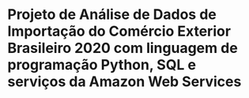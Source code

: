 # Projeto de Análise de Dados de Importação do Comércio Exterior Brasileiro 2020 com linguagem de programação Python, SQL e serviços da Amazon Web Services
